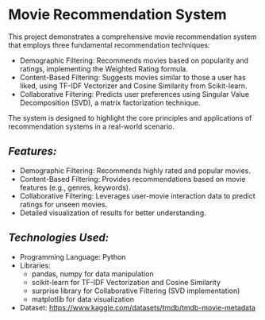 # **Movie Recommendation System**

This project demonstrates a comprehensive movie recommendation system that employs three fundamental recommendation techniques:
* Demographic Filtering: Recommends movies based on popularity and ratings, implementing the Weighted Rating formula.
* Content-Based Filtering: Suggests movies similar to those a user has liked, using TF-IDF Vectorizer and Cosine Similarity from Scikit-learn.
* Collaborative Filtering: Predicts user preferences using Singular Value Decomposition (SVD), a matrix factorization technique.

The system is designed to highlight the core principles and applications of recommendation systems in a real-world scenario.

## ***Features:***

* Demographic Filtering: Recommends highly rated and popular movies.
* Content-Based Filtering: Provides recommendations based on movie features (e.g., genres, keywords).
* Collaborative Filtering: Leverages user-movie interaction data to predict ratings for unseen movies.
* Detailed visualization of results for better understanding.

## ***Technologies Used:***

* Programming Language: Python
* Libraries:
    * pandas, numpy for data manipulation
    * scikit-learn for TF-IDF Vectorization and Cosine Similarity
    * surprise library for Collaborative Filtering (SVD implementation)
    * matplotlib for data visualization
* Dataset: https://www.kaggle.com/datasets/tmdb/tmdb-movie-metadata